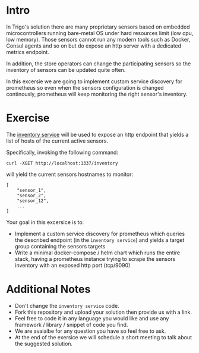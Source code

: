 # Intro
In Trigo's solution there are many proprietary sensors based on embedded microcontrollers running bare-metal OS under hard resources limit (low cpu, low memory). Those sensors cannot run any modern tools such as Docker, Consul agents and so on but do expose an http server with a dedicated metrics endpoint.

In addition, the store operators can change the participating sensors so the inventory of sensors can be updated quite often.

In this excersie we are going to implement custom service discovery for prometheus so even when the sensors configuration is changed continously, prometheus will keep monitoring the right sensor's inventory.

# Exercise
The [inventory service](https://github.com/trigovision/interview_exercises/tree/main/devops/prometheus_custom_sd/inventory_server) will be used to expose an http endpoint that yields a list of hosts of the current active sensors.

Specifically, invoking the following command:
```
curl -XGET http://localhost:1337/inventory
```
will yield the current sensors hostnames to monitor:
```
[
    "sensor_1",
    "sensor_2",
    "sensor_12",
    ...
]
```

Your goal in this excersice is to:
* Implement a custom service discovery for prometheus which queries the described endpoint (in the `inventory service`) and yields a target group containing the sensors targets
* Write a minimal docker-compose / helm chart which runs the entire stack, having a prometheus instance trying to scrape the sensors inventory with an exposed http port (tcp/9090)



# Additional Notes
* Don't change the `inventory service` code.
* Fork this repository and upload your solution then provide us with a link.
* Feel free to code it in any language you would like and use any framework / library / snippet of code you find.
* We are avaialbe for any question you have so feel free to ask.
* At the end of the exersice we will schedule a short meeting to talk about the suggested solution.
